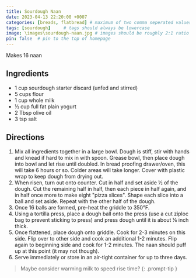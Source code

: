 ```yaml
---
title: Sourdough Naan
date: 2023-04-13 22:20:00 +0007 
categories: [breads, flatbread] # maximum of two comma seperated values, recipes are organized in folders based on the category
tags: [sourdough]     # tags should always be lowercase
image: \images\sourdough-naan.jpg # images should be roughly 2:1 ratio
pin: false  # pin to the top of homepage
---
```


Makes 16 naan

## Ingredients

* 1 cup sourdough starter discard (unfed and stirred)
* 5 cups flour
* 1 cup whole milk
* &frac12; cup full fat plain yogurt
* 2 Tbsp olive oil
* 3 tsp salt


## Directions

1. Mix all ingredients together in a large bowl. Dough is stiff, stir with hands and knead if hard to mix in with spoon. Grease bowl, then place dough into bowl and let rise until doubled. In bread proofing drawer/oven, this will take 6 hours or so. Colder areas will take longer. Cover with plastic wrap to keep dough from drying out.
2. When risen, turn out onto counter. Cut in half and set aside &frac12; of the dough. Cut the remaining half in half, then each piece in half again, and in half once more to make eight "pizza slices". Shape each slice into a ball and set aside. Repeat with the other half of the dough.
3. Once 16 balls are formed, pre-heat the griddle to 350&deg;F.
4. Using a tortilla press, place a dough ball onto the press (use a cut ziploc bag to prevent sticking to press) and press dough until it is about &frac18; inch thick.
5. Once flattened, place dough onto griddle. Cook for 2-3 minutes on this side. Flip over to other side and cook an additional 1-2 minutes. Flip again to beginning side and cook for 1-2 minutes. The naan should puff up at this point (it may not though).
6. Serve immediately or store in an air-tight container for up to three days.



> Maybe consider warming milk to speed rise time?
{: .prompt-tip }

